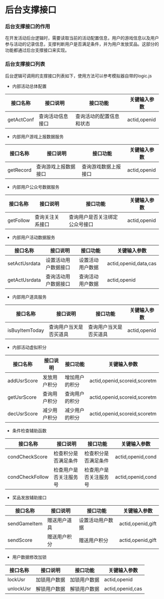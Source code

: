 # 后台支撑接口

### 后台支撑接口的作用

在开发活动后台逻辑时，需要读取当前的活动配置信息，用户的游戏信息以及用户参与活动的记录信息，支撑判断用户是否满足条件，并为用户发放奖品。这部分的功能都通过后台支撑接口来实现。


### 后台支撑接口列表

后台逻辑可调用的支撑接口列表如下，使用方法可以参考模拟器自带的logic.js

- 内部活动总体配置

| 接口名称 | 接口说明 | 接口功能 | 关键输入参数 |
| - | - | - | - | 
| getActConf | 查询活动信息接口 | 查询活动的配置信息和状态 | actid,openid |

- 内部用户游戏上报数据服务

| 接口名称 | 接口说明 | 接口功能 | 关键输入参数 |
| - | - | - | - | 
| getRecord | 查询游戏上报数据接口 | 查询游戏数据上报接口 | actid,openid |

- 内部用户公众号数据服务

| 接口名称 | 接口说明 | 接口功能 | 关键输入参数 |
| - | - | - | - | 
| getFollow | 查询关注关系接口 | 查询用户是否关注绑定公众号接口 | actid,openid |

- 内部用户活动数据服务

| 接口名称 | 接口说明 | 接口功能 | 关键输入参数 |
| - | - | - | - | 
| setActUsrdata | 设置活动用户数据接口 | 设置活动用户数据 | actid,openid,data,cas |
| getActUsrdata | 查询活动用户数据接口 | 查询活动用户数据 | actid,openid |

- 内部用户道具服务

| 接口名称 | 接口说明 | 接口功能 | 关键输入参数 |
| - | - | - | - | 
| isBuyItemToday | 查询用户当天是否买道具 | 查询用户当天是否买道具 | actid,openid |

- 内部活动虚拟积分

| 接口名称 | 接口说明 | 接口功能 | 关键输入参数 |
| - | - | - | - | 
| addUsrScore | 发放用户积分 | 增加用户的积分 | actid,openid,scoreid,scoretm |
| getUsrScore | 查询用户积分 | 查询用户的积分 | actid,openid,scoreid,scoretm |
| decUsrScore | 减少用户积分 | 减少用户的积分 | actid,openid,scoreid,scoretm |

- 条件检查辅助函数

| 接口名称 | 接口说明 | 接口功能 | 关键输入参数 |
| - | - | - | - | 
| condCheckScore | 检查积分是否满足条件 | 检查积分是否满足条件 | actid,openid,cond |
| condCheckFollow | 检查用户是否关注服务号 | 检查用户是否关注服务号 | actid,openid,cond |

- 奖品发放辅助接口

| 接口名称 | 接口说明 | 接口功能 | 关键输入参数 |
| - | - | - | - | 
| sendGameItem | 赠送用户道具 | 设置活动用户数据 | actid,openid,gift |
| sendScore | 赠送用户积分 | 赠送用户积分 | actid,openid,gift |

- 用户数据修改加锁

| 接口名称 | 接口说明 | 接口功能 | 关键输入参数 |
| - | - | - | - | 
| lockUsr | 加锁用户数据 | 加锁用户数据 | actid,openid |
| unlockUsr | 解锁用户数据 | 解锁用户数据 | actid,openid,cas |
